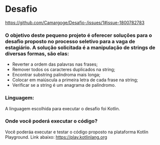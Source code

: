 # Desafio
<https://github.com/Camargoge/Desafio-/issues/1#issue-1800782783>

### O objetivo deste pequeno projeto é oferecer soluções para o desafio proposto no processo seletivo para a vaga de estagiário. A solução solicitada é a manipulação de strings de diversas formas, são elas:

* Reverter a ordem das palavras nas frases;
* Remover todos os caracteres duplicados na string;
* Encontrar substring palindroma mais longa;
* Colocar em maiúscula a primeira letra de cada frase na string;
* Verificar se a string é um anagrama de palíndromo.

### Linguagem:
A linguagem escolhida para executar o desafio foi Kotlin.

### Onde você poderá executar o código?
 Você poderáa executar e testar o código proposto na plataforma Kotlin Playground. Link abaixo:
https://play.kotlinlang.org 
